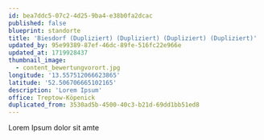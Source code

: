 ```yaml
---
id: bea7ddc5-07c2-4d25-9ba4-e38b0fa2dcac
published: false
blueprint: standorte
title: 'Biesdorf (Dupliziert) (Dupliziert) (Dupliziert) (Dupliziert)'
updated_by: 95e99389-87ef-46dc-89fe-516fc22e966e
updated_at: 1719928437
thumbnail_image:
  - content_bewertungvorort.jpg
longitude: '13.557512066623865'
latitude: '52.506706665102165'
description: 'Lorem Ipsum'
office: Treptow-Köpenick
duplicated_from: 3530ad5b-4500-40c3-b21d-69dd1bb51ed8
---
```

Lorem Ipsum dolor sit amte